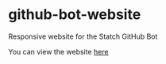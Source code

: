 # github-bot-website
Responsive website for the Statch GitHub Bot

You can view the website [here](https://statch.github.io/gitbot/ "GitBot Website")
